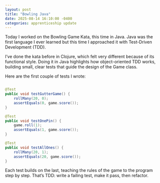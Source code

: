```yaml
---
layout: post
title: "Bowling Java"
date: 2025-08-14 16:10:00 -0400
categories: apprenticeship update
---
```


Today I worked on the Bowling Game Kata, this time in Java. Java was the first
language I ever learned but this time I approached it with Test-Driven
Development (TDD).

I’ve done the kata before in Clojure, which felt very different because of its
functional style. Doing it in Java highlights how object-oriented TDD works,
building small, clear tests that guide the design of the Game class.

Here are the first couple of tests I wrote:

```java

@Test
public void testGutterGame() {
    rollMany(20, 0);
    assertEquals(0, game.score());
}

@Test
public void testOnePin() {
    game.roll(1);
    assertEquals(1, game.score());
}

@Test
public void testAllOnes() {
    rollMany(20, 1);
    assertEquals(20, game.score());
}

```

Each test builds on the last, teaching the rules of the game to the program
step by step. That’s TDD: write a failing test, make it pass,
then refactor.